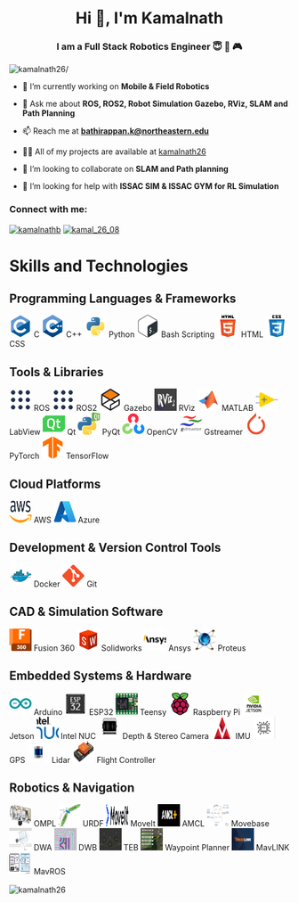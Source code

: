<!-- ## Hi there 👋 -->

<!--
**kamalnath26/kamalnath26** is a ✨ _special_ ✨ repository because its `README.md` (this file) appears on your GitHub profile.

Here are some ideas to get you started:

- 🔭 I’m currently working on ...
- 🌱 I’m currently learning ...
- 👯 I’m looking to collaborate on ...
- 🤔 I’m looking for help with ...
- 💬 Ask me about ...
- 📫 How to reach me: ...
- 😄 Pronouns: ...
- ⚡ Fun fact: ...
-->


<h1 align="center">Hi 👋, I'm Kamalnath</h1>

<h3 align="center">I am a Full Stack Robotics Engineer 😇 🤖 🎮 </h3>
<p align="left"> <img src=https://komarev.com/ghpvc/?username=kamalnath26 alt=kamalnath26/> </p>

- 🔭 I’m currently working on **Mobile & Field Robotics**

- 💬 Ask me about **ROS, ROS2, Robot Simulation Gazebo, RViz, SLAM and Path Planning**

- 📫 Reach me at **bathirappan.k@northeastern.edu**

- 👨‍💻 All of my projects are available at [kamalnath26](https://github.com/kamalnath26?tab=repositories)

- 👯 I’m looking to collaborate on **SLAM and Path planning**

- 🤝 I’m looking for help with **ISSAC SIM & ISSAC GYM for RL Simulation**


<h3 align="left">Connect with me:</h3>
<p align="left">
<a href="https://linkedin.com/in/kamalnathb" target="blank"><img align="center" src="https://cdn.jsdelivr.net/npm/simple-icons@3.0.1/icons/linkedin.svg" alt="kamalnathb" height="30" width="40" /></a>
<a href="https://instagram.com/kamal_26_08" target="blank"><img align="center" src="https://cdn.jsdelivr.net/npm/simple-icons@3.0.1/icons/instagram.svg" alt="kamal_26_08" height="30" width="40" /></a>
</p>


<!-- <h3 align="left">Languages and Tools:</h3> -->

<!-- # Skills and Technologies -->

<!-- ## Programming Languages & Frameworks
- **ROS**
- **ROS2**
- **C**
- **C++**
- **Python**
- **Bash Scripting**
- **HTML**
- **CSS**

## Tools & Libraries
- **Gazebo**
- **RViz**
- **MATLAB**
- **LabView**
- **Qt**
- **PyQt**
- **OpenCV**
- **Gstreamer**
- **PyTorch**
- **TensorFlow**

## Cloud Platforms
- **AWS**
- **Azure**

## Development & Version Control Tools
- **Docker**
- **Git**

## CAD & Simulation Software
- **Fusion 360**
- **Solidworks**
- **Ansys**
- **Proteus**

## Embedded Systems & Hardware
- **Arduino**
- **ESP32**
- **Teensy 3.0**
- **Raspberry Pi**
- **Jetson**
- **Intel NUC**
- **Depth & Stereo Camera**
- **IMU**
- **GPS**
- **Lidar**
- **Flight Controller**

## Robotics & Navigation
- **OMPL**
- **URDF**
- **MoveIt**
- **AMCL**
- **Movebase**
- **DWA**
- **DWB**
- **TEB**
- **Waypoint Planner**
- **MavLINK**
- **MavROS** -->


# Skills and Technologies

## Programming Languages & Frameworks
<p align="left">
    <!-- <a href="https://www.ros.org/" target="_blank"><img src="https://raw.githubusercontent.com/devicons/devicon/master/icons/ros/ros-original.svg" alt="ros" width="40" height="40" /></a> ROS
    <a href="https://index.ros.org/doc/ros2/" target="_blank"><img src="https://raw.githubusercontent.com/devicons/devicon/master/icons/ros/ros-original.svg" alt="ros2" width="40" height="40" /></a> ROS2 -->
    <a href="https://www.gnu.org/software/gcc/" target="_blank"><img src="https://raw.githubusercontent.com/devicons/devicon/master/icons/c/c-original.svg" alt="C" width="40" height="40" /></a> C
    <a href="https://isocpp.org/" target="_blank"><img src="https://raw.githubusercontent.com/devicons/devicon/master/icons/cplusplus/cplusplus-original.svg" alt="C++" width="40" height="40" /></a> C++
    <a href="https://www.python.org/" target="_blank"><img src="https://raw.githubusercontent.com/devicons/devicon/master/icons/python/python-original.svg" alt="Python" width="40" height="40" /></a> Python
    <a href="https://www.gnu.org/software/bash/" target="_blank"><img src="https://raw.githubusercontent.com/devicons/devicon/master/icons/bash/bash-original.svg" alt="Bash Scripting" width="40" height="40" /></a> Bash Scripting
    <a href="https://www.w3.org/html/" target="_blank"><img src="https://raw.githubusercontent.com/devicons/devicon/master/icons/html5/html5-original-wordmark.svg" alt="HTML" width="40" height="40" /></a> HTML
    <a href="https://www.w3schools.com/css/" target="_blank"><img src="https://raw.githubusercontent.com/devicons/devicon/master/icons/css3/css3-original-wordmark.svg" alt="CSS" width="40" height="40" /></a> CSS
</p>

## Tools & Libraries
<p align="left">
    <a href="https://www.ros.org/" target="_blank"><img src="https://raw.githubusercontent.com/devicons/devicon/master/icons/ros/ros-original.svg" alt="ros" width="40" height="40" /></a> ROS
    <a href="https://index.ros.org/doc/ros2/" target="_blank"><img src="https://raw.githubusercontent.com/devicons/devicon/master/icons/ros/ros-original.svg" alt="ros2" width="40" height="40" /></a> ROS2
    <a href="http://gazebosim.org/" target="_blank"><img src="https://raw.githubusercontent.com/devicons/devicon/master/icons/gazebo/gazebo-original.svg" alt="Gazebo" width="40" height="40" /></a> Gazebo
    <a href="https://rviz.org/" target="_blank"><img src="https://raw.githubusercontent.com/ros-visualization/rviz/noetic-devel/images/splash.png" alt="RViz" width="40" height="40" /></a> RViz
    <a href="https://www.mathworks.com/products/matlab.html" target="_blank"><img src="https://raw.githubusercontent.com/devicons/devicon/master/icons/matlab/matlab-original.svg" alt="MATLAB" width="40" height="40" /></a> MATLAB
    <a href="https://www.ni.com/en-us/shop/labview.html" target="_blank"><img src="https://raw.githubusercontent.com/devicons/devicon/master/icons/labview/labview-original.svg" alt="LabView" width="40" height="40" /></a> LabView
    <a href="https://www.qt.io/" target="_blank"><img src="https://raw.githubusercontent.com/devicons/devicon/master/icons/qt/qt-original.svg" alt="Qt" width="40" height="40" /></a> Qt
    <a href="https://riverbankcomputing.com/software/pyqt/intro" target="_blank"><img src= images/Python_and_Qt.svg.png alt="PyQt" width="40" height="40" /></a> PyQt
    <a href="https://opencv.org/" target="_blank"><img src="https://raw.githubusercontent.com/devicons/devicon/master/icons/opencv/opencv-original.svg" alt="OpenCV" width="40" height="40" /></a> OpenCV
    <a href="https://gstreamer.freedesktop.org/" target="_blank"><img src=images/gstreamer.png alt="Gstreamer" width="40" height="40" /></a> Gstreamer
    <a href="https://pytorch.org/" target="_blank"><img src="https://raw.githubusercontent.com/devicons/devicon/master/icons/pytorch/pytorch-original.svg" alt="PyTorch" width="40" height="40" /></a> PyTorch
    <a href="https://www.tensorflow.org/" target="_blank"><img src="https://raw.githubusercontent.com/devicons/devicon/master/icons/tensorflow/tensorflow-original.svg" alt="TensorFlow" width="40" height="40" /></a> TensorFlow
</p>

## Cloud Platforms
<p align="left">
    <a href="https://aws.amazon.com/" target="_blank"><img src=images/aws.png alt="AWS" width="40" height="40" /></a> AWS
    <a href="https://azure.microsoft.com/" target="_blank"><img src="https://raw.githubusercontent.com/devicons/devicon/master/icons/azure/azure-original.svg" alt="Azure" width="40" height="40" /></a> Azure
</p>

## Development & Version Control Tools
<p align="left">
    <a href="https://www.docker.com/" target="_blank"><img src="https://raw.githubusercontent.com/devicons/devicon/master/icons/docker/docker-original.svg" alt="Docker" width="40" height="40" /></a> Docker
    <a href="https://git-scm.com/" target="_blank"><img src="https://raw.githubusercontent.com/devicons/devicon/master/icons/git/git-original.svg" alt="Git" width="40" height="40" /></a> Git
</p>

## CAD & Simulation Software
<p align="left">
    <a href="https://www.autodesk.com/products/fusion-360/overview" target="_blank"><img src=images/fusion360.png alt="Fusion 360" width="40" height="40" /></a> Fusion 360
    <a href="https://www.solidworks.com/" target="_blank"><img src=images/solidworks.png alt="Solidworks" width="40" height="40" /></a> Solidworks
    <a href="https://www.ansys.com/" target="_blank"><img src=images/ansys.jpg alt="Ansys" width="40" height="40" /></a> Ansys
    <a href="https://www.labcenter.com/" target="_blank"><img src=images/proteus.jpg alt="Proteus" width="40" height="40" /></a> Proteus
</p>

## Embedded Systems & Hardware
<p align="left">
    <a href="https://www.arduino.cc/" target="_blank"><img src="https://raw.githubusercontent.com/devicons/devicon/master/icons/arduino/arduino-original.svg" alt="Arduino" width="40" height="40" /></a> Arduino
    <a href="https://www.espressif.com/en/products/hardware/esp32/overview" target="_blank"><img src=images/esp32.jpg alt="ESP32" width="40" height="40" /></a> ESP32
    <a href="https://www.pjrc.com/teensy/" target="_blank"><img src=images/teensy.jpg alt="Teensy 3.0" width="40" height="40" /></a> Teensy
    <a href="https://www.raspberrypi.org/" target="_blank"><img src="https://raw.githubusercontent.com/devicons/devicon/master/icons/raspberrypi/raspberrypi-original.svg" alt="Raspberry Pi" width="40" height="40" /></a> Raspberry Pi
    <a href="https://developer.nvidia.com/embedded/jetson" target="_blank"><img src=images/jetson.jpg alt="Jetson" width="40" height="40" /></a> Jetson
    <a href="https://www.intel.com/content/www/us/en/products/sku/121313/intel-nuc.html" target="_blank"><img src=images/nuc.jpg alt="Intel NUC" width="40" height="40" /></a> Intel NUC
    <a href="https://www.stereolabs.com/zed/" target="_blank"><img src=images/realsense.jpg alt="Depth & Stereo Camera" width="40" height="40" /></a> Depth & Stereo Camera
    <a href="https://www.xsens.com/products/mti-1/" target="_blank"><img src=images/vectornav.png alt="IMU" width="40" height="40" /></a> IMU
    <a href="https://www.u-blox.com/en/product/gps-modules" target="_blank"><img src=images/rtk_gps.png alt="GPS" width="40" height="40" /></a> GPS
    <a href="https://www.velodynelidar.com/" target="_blank"><img src=images/velodyne.jpg alt="Lidar" width="40" height="40" /></a> Lidar
    <a href="https://www.dji.com/" target="_blank"><img src=images/px4_orange_cube.jpg alt="Flight Controller" width="40" height="40" /></a> Flight Controller
</p>

## Robotics & Navigation
<p align="left">
    <a href="https://ompl.kavrakilab.org/" target="_blank"><img src=images/ompl.jpg alt="OMPL" width="40" height="40" /></a> OMPL
    <a href="http://wiki.ros.org/urdf" target="_blank"><img src=images/urdf.png alt="URDF" width="40" height="40" /></a> URDF
    <a href="https://moveit.ros.org/" target="_blank"><img src=images/moveit.png alt="MoveIt" width="40" height="40" /></a> MoveIt
    <a href="https://www.ros.org/wiki/amcl" target="_blank"><img src=images/amcl.png alt="AMCL" width="40" height="40" /></a> AMCL
    <a href="https://www.ros.org/wiki/move_base" target="_blank"><img src=images/movebase.webp alt="Movebase" width="40" height="40" /></a> Movebase
    <a href="https://www.ros.org/wiki/dwa_local_planner" target="_blank"><img src=images/dwa.jpg alt="DWA" width="40" height="40" /></a> DWA
    <a href="https://www.ros.org/wiki/dwb_local_planner" target="_blank"><img src=images/dwb.jpg alt="DWB" width="40" height="40" /></a> DWB
    <a href="https://www.ros.org/wiki/teb_local_planner" target="_blank"><img src=images/teb.jpg alt="TEB" width="40" height="40" /></a> TEB
    <a href="https://www.ros.org/wiki/waypoint_follower" target="_blank"><img src=images/waypoint_planner.jpg alt="Waypoint Planner" width="40" height="40" /></a> Waypoint Planner
    <a href="https://mavlink.io/en/" target="_blank"><img src=images/mavlink.jpg alt="MavLINK" width="40" height="40" /></a> MavLINK
    <a href="http://wiki.ros.org/mavros" target="_blank"><img src=images/mavros.png alt="MavROS" width="40" height="40" /></a> MavROS
</p>


<p><img align="center" src="https://github-readme-stats.vercel.app/api/top-langs?username=kamalnath26&show_icons=true&locale=en&layout=compact" alt="kamalnath26" /></p>


<!-- <p align="center"> <img src=https://github-readme-stats.vercel.app/api?username=kamalnath26&show_icons=true alt=kamalnath26 /> </p> -->
